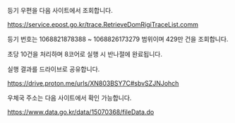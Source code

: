 등기 우편을 다음 사이트에서 조회합니다.

https://service.epost.go.kr/trace.RetrieveDomRigiTraceList.comm

등기 번호는 1068821878388 ~ 1068826173279 범위이며 429만 건을 조회합니다.

초당 10건을 처리하며 8코어로 실행 시 반나절에 완료됩니다.

실행 결과를 드라이브로 공유합니다.

https://drive.proton.me/urls/XN803BSY7C#sbvSZJNJohch

우체국 주소는 다음 사이트에서 확인 가능합니다.

https://www.data.go.kr/data/15070368/fileData.do
